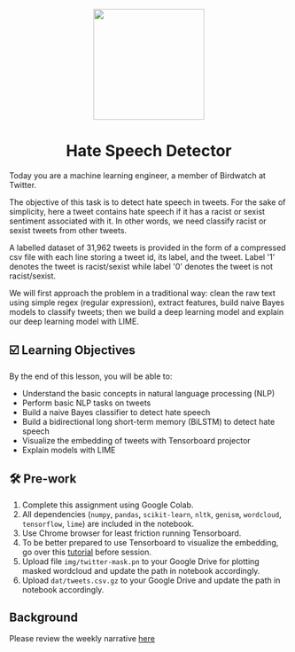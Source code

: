 <p align = "center" draggable=”false” ><img src="https://user-images.githubusercontent.com/37101144/161836199-fdb0219d-0361-4988-bf26-48b0fad160a3.png" 
     width="200px"
     height="auto"/>
</p>

# <h1 align="center" id="heading">Hate Speech Detector</h1>

Today you are a machine learning engineer, a member of Birdwatch at Twitter. 

The objective of this task is to detect hate speech in tweets. For the sake of simplicity, here a tweet contains hate speech if it has a racist or sexist sentiment associated with it. In other words, we need classify racist or sexist tweets from other tweets.

A labelled dataset of 31,962 tweets is provided in the form of a compressed csv file with each line storing a tweet id, its label, and the tweet. Label '1' denotes the tweet is racist/sexist while label '0' denotes the tweet is not racist/sexist.

We will first approach the problem in a traditional way: clean the raw text using simple regex (regular expression), extract features, build naive Bayes models to classify tweets; then we build a deep learning model and explain our deep learning model with LIME.

## ☑️ Learning Objectives
By the end of this lesson, you will be able to:

- Understand the basic concepts in natural language processing (NLP)
- Perform basic NLP tasks on tweets
- Build a naive Bayes classifier to detect hate speech 
- Build a bidirectional long short-term memory (BiLSTM) to detect hate speech
- Visualize the embedding of tweets with Tensorboard projector
- Explain models with LIME

## :hammer_and_wrench: Pre-work
1. Complete this assignment using Google Colab.
1. All dependencies (`numpy`, `pandas`, `scikit-learn`, `nltk`, `genism`, `wordcloud`, `tensorflow`, `lime`) are included in the notebook.
1. Use Chrome browser for least friction running Tensorboard.
1. To be better prepared to use Tensorboard to visualize the embedding, go over this [tutorial](https://www.tensorflow.org/tensorboard/tensorboard_projector_plugin) before session.  
1. Upload file `img/twitter-mask.pn` to your Google Drive for plotting masked wordcloud and update the path in notebook accordingly.
1. Upload  `dat/tweets.csv.gz` to your Google Drive and update the path in notebook accordingly.

## Background
Please review the weekly narrative [here](https://great-yamamomo-5c3.notion.site/Week-10-Natural-Language-Processing-059b5bfc084a4e8da0f9b86882e7eb86)
